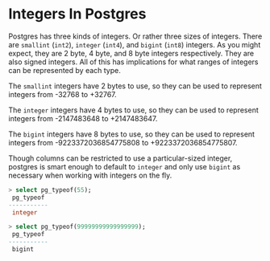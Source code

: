 # Integers In Postgres

Postgres has three kinds of integers. Or rather three sizes of integers.
There are `smallint` (`int2`), `integer` (`int4`), and `bigint` (`int8`)
integers. As you might expect, they are 2 byte, 4 byte, and 8 byte integers
respectively. They are also signed integers. All of this has implications
for what ranges of integers can be represented by each type.

The `smallint` integers have 2 bytes to use, so they can be used to
represent integers from -32768 to +32767.

The `integer` integers have 4 bytes to use, so they can be used to represent
integers from -2147483648 to +2147483647.

The `bigint` integers have 8 bytes to use, so they can be used to represent
integers from -9223372036854775808 to +9223372036854775807.

Though columns can be restricted to use a particular-sized integer, postgres
is smart enough to default to `integer` and only use `bigint` as necessary
when working with integers on the fly.

```sql
> select pg_typeof(55);
 pg_typeof
-----------
 integer

> select pg_typeof(99999999999999999);
 pg_typeof
-----------
 bigint
```
